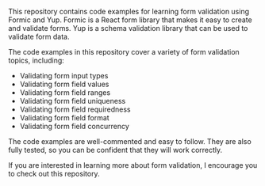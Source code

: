 
This repository contains code examples for learning form validation using Formic and Yup. Formic is a React form library that makes it easy to create and validate forms. Yup is a schema validation library that can be used to validate form data.

The code examples in this repository cover a variety of form validation topics, including:

- Validating form input types
- Validating form field values
- Validating form field ranges
- Validating form field uniqueness
- Validating form field requiredness
- Validating form field format
- Validating form field concurrency

The code examples are well-commented and easy to follow. They are also fully tested, so you can be confident that they will work correctly.

If you are interested in learning more about form validation, I encourage you to check out this repository.
